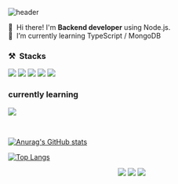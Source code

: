 ![header](https://capsule-render.vercel.app/api?type=waving&color=gradient&height=200&text=Ohbin&fontAlign=70&fontAlignY=40&animation=twinkling)

<p>
  👋&nbsp; Hi there! I'm <b>Backend developer</b> using Node.js.<br/>
  📖&nbsp; I’m currently learning TypeScript / MongoDB
</p>

### ⚒&nbsp; Stacks
<p>
<img src="https://img.shields.io/badge/Javascript-FFCA28?style=flat-square&logo=javascript&logoColor=white"/>
<img src="https://img.shields.io/badge/Node.js-006400?style=flat-square&logo=Node.js&logoColor=white"/> 
<img src="https://img.shields.io/badge/mongodb-228B22?style=flat-square&logo=mongodb&logoColor=white"/> 
<img src="https://img.shields.io/badge/AWS-4682B4?style=flat-square&logo=AmazonAWS&logoColor=white"/>
<img src="https://img.shields.io/badge/Git-F05032?style=flat-square&logo=Git&logoColor=white"/>

### currently learning
 
<p>
<img src="https://img.shields.io/badge/typescript-00599C?style=flat-square&logo=Typescript&logoColor=white"/> 

</p>
<br>

[![Anurag's GitHub stats](https://github-readme-stats.vercel.app/api?username=ohbin-kwon&hide=stars,issues&show_icons=true&count_private=true&theme=tokyonight)](https://github.com/anuraghazra/github-readme-stats)


[![Top Langs](https://github-readme-stats.vercel.app/api/top-langs/?username=ohbin-kwon&hide=css,jupyter%20notebook,html&exclude_repo=ohbin-kwon,ohbin-kwon.github.io&layout=compact&langs_count=8)](https://github.com/anuraghazra/github-readme-stats)

 <center>
 <a href="mailto:kobbb2100@gmail.com" target="_blank"><img src="https://img.shields.io/badge/kobbb2100@gmail.com-EA4335?style=flat-square&logo=Gmail&logoColor=white"/></a>
  <a href="https://www.linkedin.com/in/ohbinkwon" target="_blank"><img src="https://img.shields.io/badge/OhbinKwon-0A66C2?style=flat-square&logo=Linkedin&logoColor=white"/></a>
 <a href="https://ohbin-kwon.notion.site/ca24f720d3d04d5199e8d479fcc1f9bb" target="_blank"><img src="https://img.shields.io/badge/OhbinKwon-000000?style=flat-square&logo=Notion&logoColor=white"/></a>
</p>
</center>
